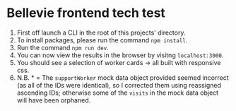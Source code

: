 # Bellevie frontend tech test

1. First off launch a CLI in the root of this projects' directory.
2. To install packages, please run the command `npm install`.
3. Run the command `npm run dev`.
4. You can now view the results in the browser by visitng `localhost:3000`.
5. You should see a selection of worker cards -> all built with responsive css.
6. N.B. * = The `supportWorker` mock data object provided seemed incorrect (as all of the IDs were identical), so I corrected them using reassigned ascending IDs; otherwise some of the `visits` in the mock data object will have been orphaned.
